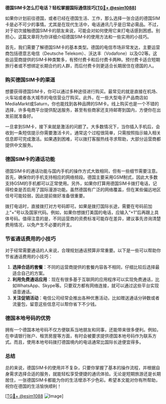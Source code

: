 **德国SIM卡怎么打电话？轻松掌握国际通信技巧[[TG💪+ @esim1088](https://t.me/s/esim1088)]**

如果你计划前往德国，或者已经在德国生活、工作，那么选择一张合适的德国SIM卡是必不可少的事情。尤其是在现代生活中，电话通讯几乎是日常必需品。不过，对于初次接触德国SIM卡的朋友来说，可能会对如何使用它来打电话感到困惑。别担心，这篇文章将为你详细介绍德国SIM卡的使用方法和一些实用的小技巧。

首先，我们需要了解德国SIM卡的基本类型。德国的电信市场非常发达，主要运营商包括德意志电信（Deutsche Telekom）、沃达丰（Vodafone）以及O2等。这些运营商提供的SIM卡种类繁多，有预付费卡和后付费卡两种。预付费卡适合短期旅行者或不想绑定长期合约的人群，而后付费卡则更适合长期居住在德国的人。

### **购买德国SIM卡的渠道**

想要获得德国SIM卡，你可以通过多种途径进行购买。最常见的就是直接在机场、火车站或者各大城市的电信营业厅购买。此外，在一些大型电子产品商店如MediaMarkt或Saturn，你也能找到各种品牌的SIM卡。线上购买也是一个不错的选择，许多电商平台提供配送服务，甚至有些商家还支持邮寄到国内，方便你在出发前就准备好。

一旦拿到SIM卡，接下来就是激活的问题了。大多数情况下，当你插入手机后，会收到一条短信提示你需要激活卡片。通常这个过程很简单，只需按照指示输入相关信息即可完成激活。如果遇到困难，可以拨打客服热线寻求帮助，大部分运营商都提供中文服务。

### **德国SIM卡的通话功能**

德国SIM卡的通话功能与国内手机的操作方式大致相同，但有一些细节需要注意。首先，确保你的手机支持相应的网络频段。德国主要采用GSM制式，因此大多数支持GSM的手机都可以正常使用。另外，如果你打算用德国SIM卡拨打电话，记得检查是否启用了国际漫游功能。虽然德国有广泛的网络覆盖，但在某些偏远地区信号可能较弱，因此提前做好准备很重要。

拨打电话时，直接拨打对方号码即可。如果是拨打国际长途，需要在号码前加上“+”号以及国家代码。例如，如果你想拨打美国的电话，应输入“+1”后再跟上具体号码。值得注意的是，不同运营商的资费标准可能存在差异，建议事先咨询清楚费用情况，以免产生不必要的开支。

### **节省通话费用的小技巧**

对于经常需要通话的人来说，合理规划通话预算非常重要。以下是一些可以帮助你节省通话费用的小技巧：

1. **选择合适的套餐**：不同的运营商提供的套餐内容各不相同，仔细比较后选择最适合自己的方案。
2. **利用免费通话应用**：现在有很多基于互联网的应用程序可以实现免费通话，比如WhatsApp、Skype等。只要双方都有网络连接，就可以通过这些平台实现语音通话。
3. **关注促销活动**：电信公司经常会推出各种优惠活动，比如赠送通话分钟数或者流量包，留意这些信息可以帮你省下不少钱。

### **德国本地号码的优势**

拥有一个德国本地号码不仅方便联系当地朋友和同事，还能带来很多便利。例如，在申请银行账户、租赁房屋等方面，有时会被要求提供德国本地号码作为联系方式。而且，使用本地号码拨打德国境内的电话通常比国际长途便宜得多。

### **总结**

总的来说，德国SIM卡的使用并不复杂，只要你掌握了基本的操作流程，并根据自身需求选择合适的服务，就能轻松享受便捷的通讯体验。无论是短期旅游还是长期居住，一张德国SIM卡都能为你的生活增添不少色彩。希望本文能对你有所帮助，祝你在德国的生活愉快顺利！

[[TG💪+ @esim1088](https://t.me/s/esim1088) ![Image](https://i.postimg.cc/4NQfJmqS/Snipaste-2025-05-13-00-14-12.png)]